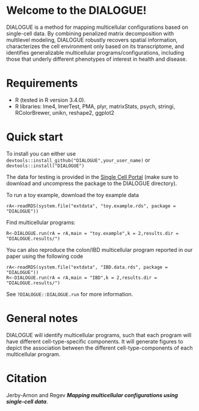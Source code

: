 # **Welcome to the DIALOGUE!**

DIALOGUE is a method for mapping multicellular configurations based on single-cell data. By combining penalized matrix decomposition with multilevel modeling, DIALOGUE robustly recovers spatial information, characterizes the cell environment only based on its transcriptome, and identifies generalizable multicellular programs/configurations, including those that underly different phenotypes of interest in health and disease.

# **Requirements**

* R (tested in R version 3.4.0).
* R libraries: lme4, lmerTest, PMA, plyr, matrixStats, psych, stringi, RColorBrewer, unikn, reshape2, ggplot2

# **Quick start**

To install you can either use ```devtools::install_github("DIALOGUE",your_user_name)``` or ```devtools::install("DIALOGUE")```

The data for testing is provided in the 
[Single Cell Portal](https://singlecell.broadinstitute.org/single_cell/study/SCP958/dialogue#study-download)
(make sure to download and uncompress the package to the DIALOGUE directory).

To run a toy example, download the toy example data
```
rA<-readRDS(system.file("extdata", "toy.example.rds", package = "DIALOGUE"))
```
Find multicellular programs:
```
R<-DIALOGUE.run(rA = rA,main = "toy.example",k = 2,results.dir = "DIALOGUE.results/")
```

You can also reproduce the colon/IBD multicellular program reported in our paper using the following code 
```
rA<-readRDS(system.file("extdata", "IBD.data.rds", package = "DIALOGUE"))
R<-DIALOGUE.run(rA = rA,main = "IBD",k = 2,results.dir = "DIALOGUE.results/")
```

See ```?DIALOGUE::DIALOGUE.run``` for more information.

# General notes

DIALOGUE will identify multicellular programs, such that each program will have different cell-type-specific components. It will generate figures to depict the association between the different cell-type-components of each multicellular program.

# Citation

Jerby-Arnon and Regev _**Mapping multicellular configurations using single-cell data**_.

